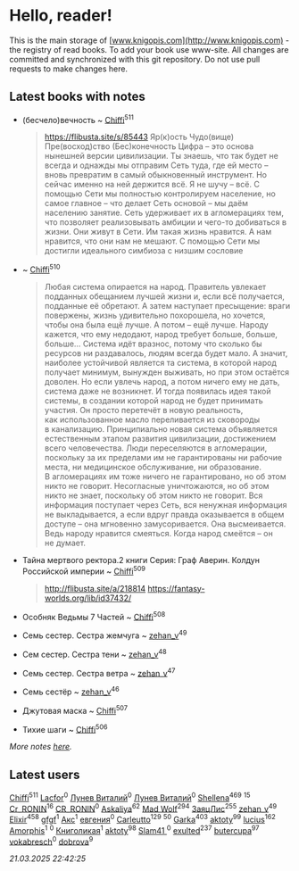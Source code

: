 # Hello, reader!
This is the main storage of [www.knigopis.com](http://www.knigopis.com) - the registry of read books.
To add your book use www-site. All changes are committed and synchronized with this git repository.
Do not use pull requests to make changes here.


## Latest books with notes
* (бесчело)вечность ~ [Chiffi](users/105/105831994080785626680-google)<sup>511</sup>
    > https://flibusta.site/s/85443
    > Яр(к)ость
    > Чудо(вище)
    > Пре(восход)ство
    > (Бес)конечность
    > Цифра – это основа нынешней версии цивилизации. Ты знаешь, что так будет не всегда и однажды мы отправим Сеть туда, где ей место – вновь превратим в самый обыкновенный инструмент. Но сейчас именно на ней держится всё. Я не шучу – всё. С помощью Сети мы полностью контролируем население, но самое главное – что делает Сеть основой – мы даём населению занятие. Сеть удерживает их в агломерациях тем, что позволяет реализовывать амбиции и чего-то добиваться в жизни. Они живут в Сети. Им такая жизнь нравится. А нам нравится, что они нам не мешают. С помощью Сети мы достигли идеального симбиоза с низшим сословие

*  ~ [Chiffi](users/105/105831994080785626680-google)<sup>510</sup>
    > Любая система опирается на народ. Правитель увлекает подданных обещанием лучшей жизни и, если всё получается, подданные её обретают. А затем наступает пресыщение: враги повержены, жизнь удивительно похорошела, но хочется, чтобы она была ещё лучше. А потом – ещё лучше. Народу кажется, что ему недодают, народ требует больше, больше, больше… Система идёт вразнос, потому что сколько бы ресурсов ни раздавалось, людям всегда будет мало. А значит, наиболее устойчивой является та система, в которой народ получает минимум, вынужден выживать, но при этом остаётся доволен. Но если увлечь народ, а потом ничего ему не дать, система даже не возникнет. И тогда появилась идея такой системы, в создании которой народ не будет принимать участия. Он просто перетечёт в новую реальность, как использованное масло переливается из сковороды в канализацию. Принципиально новая система объявляется естественным этапом развития цивилизации, достижением всего человечества. Люди переселяются в агломерации, поскольку за их пределами им не гарантированы ни рабочие места, ни медицинское обслуживание, ни образование. В агломерациях им тоже ничего не гарантировано, но об этом никто не говорит. Несогласные уничтожаются, но об этом никто не знает, поскольку об этом никто не говорит. Вся информация поступает через Сеть, вся ненужная информация не выкладывается, а если вдруг правда оказывается в общем доступе – она мгновенно замусоривается. Она высмеивается. Ведь народу нравится смеяться. Когда народ смеётся – он не думает.

* Тайна мертвого ректора.2 книги 
Серия: Граф Аверин. Колдун Российской империи ~ [Chiffi](users/105/105831994080785626680-google)<sup>509</sup>
    > http://flibusta.site/a/218814
    > https://fantasy-worlds.org/lib/id37432/

* Особняк Ведьмы 7 Частей ~ [Chiffi](users/105/105831994080785626680-google)<sup>508</sup>

* Семь сестер. Сестра жемчуга ~ [zehan_v](users/174/174598622-vkontakte)<sup>49</sup>

* Сем сестер. Сестра тени ~ [zehan_v](users/174/174598622-vkontakte)<sup>48</sup>

* Семь сестер. Сестра ветра ~ [zehan_v](users/174/174598622-vkontakte)<sup>47</sup>

* Семь сестёр ~ [zehan_v](users/174/174598622-vkontakte)<sup>46</sup>

* Джутовая маска ~ [Chiffi](users/105/105831994080785626680-google)<sup>507</sup>

* Тихие шаги ~ [Chiffi](users/105/105831994080785626680-google)<sup>506</sup>


_More notes [here](latest_books_with_notes.md)._


## Latest users
[Chiffi](users/105/105831994080785626680-google)<sup>511</sup> 
[Lacfor](users/100/100034469369076891567-google)<sup>0</sup> 
[Лунев Виталий](users/d51/d51d3296763ca6fa-liveid)<sup>0</sup> 
[Лунев Виталий](users/105/105094667890867197709-google)<sup>0</sup> 
[Shellena](users/134/13413591548892934957-mailru)<sup>469</sup> 
[](users/105/105803270930838059244-google)<sup>15</sup> 
[Cr_RONIN](users/112/112090473416384685204-google)<sup>16</sup> 
[CR_RONIN](users/117/117421856236745123056-google)<sup>0</sup> 
[Askaliya](users/326/326783541-vkontakte)<sup>62</sup> 
[Mad Wolf](users/947/94738840-vkontakte)<sup>294</sup> 
[ЗаяцЛис](users/112/112388384595246311466-google)<sup>255</sup> 
[zehan_v](users/174/174598622-vkontakte)<sup>49</sup> 
[Elixir](users/115/115826717712507836033-google)<sup>458</sup> 
[gfgf](users/116/116019493327313578692-google)<sup>1</sup> 
[Акс](users/105/105584644059159770670-google)<sup>1</sup> 
[евгения](users/108/108327816194861875647-google)<sup>0</sup> 
[Carleutto](users/118/118270319028469737508-google)<sup>129</sup> 
[](users/107/107756383717359753203-google)<sup>50</sup> 
[Garka](users/115/115753719718250012620-google)<sup>403</sup> 
[aktoty](users/115/115891840326495240870-google)<sup>99</sup> 
[lucius](users/113/113248293394986559131-google)<sup>162</sup> 
[Amorphis](users/111/111813311426128919318-google)<sup>1</sup> 
[](users/537/5373417-vkontakte)<sup>0</sup> 
[Книголикая](users/118/118445323552824972692-google)<sup>1</sup> 
[aktoty](users/275/275766107-vkontakte)<sup>98</sup> 
[Slam41 ](users/103/103558184911332019716-google)<sup>0</sup> 
[exulted](users/100/100599204551896265722-google)<sup>237</sup> 
[butercupa](users/193/193697993-vkontakte)<sup>97</sup> 
[vokabresch](users/109/109100428262719456108-google)<sup>0</sup> 
[dobrova](users/606/6069210-vkontakte)<sup>9</sup> 


_21.03.2025 22:42:25_
